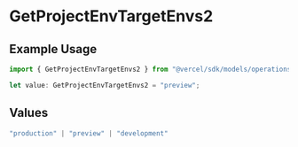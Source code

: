# GetProjectEnvTargetEnvs2

## Example Usage

```typescript
import { GetProjectEnvTargetEnvs2 } from "@vercel/sdk/models/operations/getprojectenv.js";

let value: GetProjectEnvTargetEnvs2 = "preview";
```

## Values

```typescript
"production" | "preview" | "development"
```